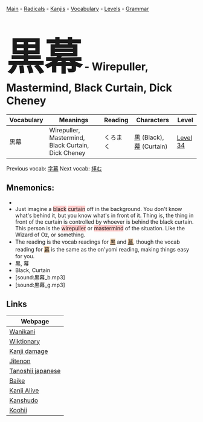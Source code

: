 <style> bigfont {font-size: 100px}</style>
[Main](../README.md) -
[Radicals](../radicals.md) -
[Kanjis](../kanjis.md) -
[Vocabulary](../vocabulary.md) -
[Levels](../levels.md) -
[Grammar](../grammar.md)
# <bigfont> 黒幕</bigfont> - Wirepuller, Mastermind, Black Curtain, Dick Cheney 

| Vocabulary | Meanings | Reading | Characters | Level |
| --- | --- | --- | --- | --- |
| 黒幕 | Wirepuller, Mastermind, Black Curtain, Dick Cheney | くろまく |  [黒](../kanjis/黒.md) (Black), [幕](../kanjis/幕.md) (Curtain) | [Level 34](../levels/wk_level34.md) |

Previous vocab: [字幕](字幕.md) Next vocab: [拝む](拝む.md) 

## Mnemonics:

* 
* Just imagine a <span style="background-color:#ffcccb"> black</span> <span style="background-color:#ffcccb"> curtain</span> off in the background. You don't know what's behind it, but you know what's in front of it. Thing is, the thing in front of the curtain is controlled by whoever is behind the black curtain. This person is the <span style="background-color:#ffcccb"> wirepuller</span> or <span style="background-color:#ffcccb"> mastermind</span> of the situation. Like the Wizard of Oz, or something.
* The reading is the vocab readings for <span style="background-color:#fed8b1"> [黒](https://jisho.org/search/黒)</span> and <span style="background-color:#fed8b1"> [幕](https://jisho.org/search/幕)</span>, though the vocab reading for <span style="background-color:#fed8b1"> [幕](https://jisho.org/search/幕)</span> is the same as the on'yomi reading, making things easy for you.
* 黒, 幕
* Black, Curtain
* [sound:黒幕_b.mp3]
* [sound:黒幕_g.mp3]


## Links 

| Webpage |
| --- |
| [Wanikani          ](https://www.wanikani.com/kanji/黒幕) |
| [Wiktionary        ](https://en.wiktionary.org/wiki/黒幕) |
| [Kanji damage      ](http://www.kanjidamage.com/kanji/search?utf8=✓&q=黒幕) |
| [Jitenon           ](https://jitenon.com/kanji/黒幕) |
| [Tanoshii japanese ](https://www.tanoshiijapanese.com/dictionary/kanji.cfm?k=黒幕) |
| [Baike             ](https://baike.baidu.com/item/黒幕) |
| [Kanji Alive       ](https://app.kanjialive.com/黒幕) |
| [Kanshudo          ](https://www.kanshudo.com/searchmn?q=黒幕) |
| [Koohii            ](https://kanji.koohii.com/study/kanji/黒幕) |
